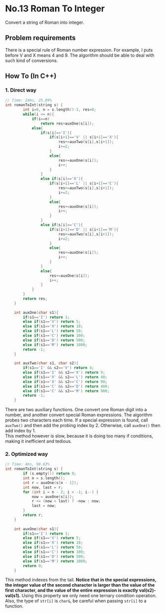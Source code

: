 No.13 Roman To Integer
=========
Convert a string of Roman into integer.  

## Problem requirements
  
There is a special rule of Roman number expression. For example, I puts before V and X means 4 and 9. The algorithm
should be able to deal with such kind of conversions.  

## How To (In C++)
### 1. Direct way
```C++
// Time: 24ms, 25.89%
int romanToInt(string s) {
        int i=0, n = s.length()-1, res=0;
        while(i <= n){
            if(i==n)
                return res+auxOne(s[i]);
            else{
                if(s[i]=='I'){
                    if(s[i+1]=='V' || s[i+1]=='X'){
                        res+=auxTwo(s[i],s[i+1]);
                        i+=2;
                    }
                    else{
                        res+=auxOne(s[i]);
                        i++;
                    }
                }
                else if(s[i]=='X'){
                    if(s[i+1]=='L' || s[i+1]=='C'){
                        res+=auxTwo(s[i],s[i+1]);
                        i+=2;
                    }
                    else{
                        res+=auxOne(s[i]);
                        i++;
                    }
                }
                else if(s[i]=='C'){
                    if(s[i+1]=='D' || s[i+1]=='M'){
                        res+=auxTwo(s[i],s[i+1]);
                        i+=2;
                    }
                    else{
                        res+=auxOne(s[i]);
                        i++;
                    }
                }
                else{
                    res+=auxOne(s[i]);
                    i++;
                }
            }
        }
        return res;
    }
    
    int auxOne(char s1){
        if(s1=='I') return 1;
        else if(s1=='V') return 5;
        else if(s1=='X') return 10;
        else if(s1=='L') return 50;
        else if(s1=='C') return 100;
        else if(s1=='D') return 500;
        else if(s1=='M') return 1000;
        return -1;
    }
    
    int auxTwo(char s1, char s2){
        if(s1=='I' && s2=='V') return 4;
        else if(s1=='I' && s2=='X') return 9;
        else if(s1=='X' && s2=='L') return 40;
        else if(s1=='X' && s2=='C') return 90;
        else if(s1=='C' && s2=='D') return 400;
        else if(s1=='C' && s2=='M') return 900;
        return -1;
    }
```
There are two auxiliary functions. One convert one Roman digit into a number, and another convert special Roman expressions.
The algorithm probes two characters each time. If a special expression is found, call `auxTwo()` and then add the probing index
by 2. Otherwise, call `auxOne()` then add index by 1.  
This method however is slow, because it is doing too many if conditions, making it inefficient and tedious.  
  
### 2. Optimized way
```C++
// Time: 4ms, 98.63%
int romanToInt(string s) {
        if (s.empty()) return 0;        
        int n = s.length();
        int r = auxOne(s[n - 1]);
        int now, last = r;
        for (int i = n - 2; i > -1; i--) {
            now = auxOne(s[i]);
            r += (now < last) ? -now : now;
            last = now;
        }
        return r;
    }
    
    int auxOne(char s1){
        if(s1=='I') return 1;
        else if(s1=='V') return 5;
        else if(s1=='X') return 10;
        else if(s1=='L') return 50;
        else if(s1=='C') return 100;
        else if(s1=='D') return 500;
        else if(s1=='M') return 1000;
        return 0;
    }
```
This method indexes from the tail. **Notice that in the special expressions, the integer value of the second character is larger
than the value of the first character, and the value of the entire expression is exactly val(s2)-val(s1).** Using this property
we only need one ternary condition operation.  
Also, the type of `str[i]` is `char&`, be careful when passing `str[i]` to a function.
